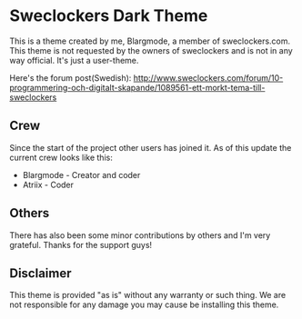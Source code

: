 Sweclockers Dark Theme
======================

This is a theme created by me, Blargmode, a member of sweclockers.com. This theme is not requested by the owners of sweclockers and is not in any way official. It's just a user-theme.

Here's the forum post(Swedish): http://www.sweclockers.com/forum/10-programmering-och-digitalt-skapande/1089561-ett-morkt-tema-till-sweclockers

Crew
----
Since the start of the project other users has joined it.
As of this update the current crew looks like this:

* Blargmode	- Creator and coder
* Atriix		- Coder

Others
------
There has also been some minor contributions by others and I'm very grateful.
Thanks for the support guys!

Disclaimer
----------
This theme is provided "as is" without any warranty or such thing. We are not responsible for any damage you may cause be installing this theme.